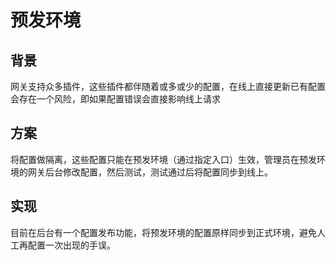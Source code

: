 # 预发环境

## 背景

网关支持众多插件，这些插件都伴随着或多或少的配置，在线上直接更新已有配置会存在一个风险，即如果配置错误会直接影响线上请求

## 方案

将配置做隔离，这些配置只能在预发环境（通过指定入口）生效，管理员在预发环境的网关后台修改配置，然后测试，测试通过后将配置同步到线上。

## 实现

目前在后台有一个配置发布功能，将预发环境的配置原样同步到正式环境，避免人工再配置一次出现的手误。